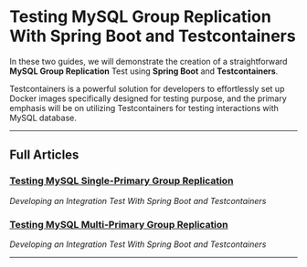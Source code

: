 # Testing MySQL Group Replication With Spring Boot and Testcontainers

In these two guides, we will demonstrate the creation of a straightforward **MySQL Group Replication** Test using **Spring Boot** and **Testcontainers**.

Testcontainers is a powerful solution for developers to effortlessly set up Docker images specifically designed for testing purpose, and the primary
emphasis will be on utilizing Testcontainers for testing interactions with MySQL database.

----------------------

## Full Articles
### [Testing MySQL Single-Primary Group Replication]()
_Developing an Integration Test With Spring Boot and Testcontainers_

### [Testing MySQL Multi-Primary Group Replication]()
_Developing an Integration Test With Spring Boot and Testcontainers_

----------------------
